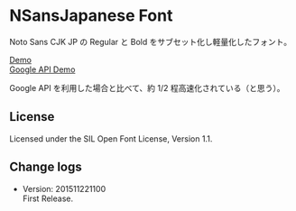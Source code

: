 # NSansJapanese Font

Noto Sans CJK JP の Regular と Bold をサブセット化し軽量化したフォント。

[Demo](http://visualive.github.io/nsans-japanese/)  
[Google API Demo](http://visualive.github.io/nsans-japanese/google-cdn.html)

Google API を利用した場合と比べて、約 1/2 程高速化されている（と思う）。

## License

Licensed under the SIL Open Font License, Version 1.1.

## Change logs
* Version: 201511221100  
First Release.
